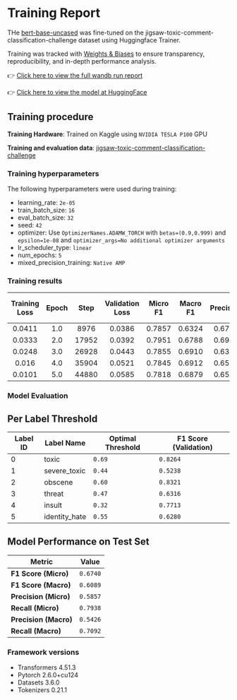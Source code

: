 # Training Report
THe [bert-base-uncased](https://huggingface.co/bert-base-uncased) was fine-tuned on the jigsaw-toxic-comment-classification-challenge dataset using 
Huggingface Trainer.

Training was tracked with [Weights & Biases](https://wandb.ai/) to ensure transparency, reproducibility, and in-depth performance analysis.

👉 [Click here to view the full wandb run report](https://api.wandb.ai/links/dipesh1dp-purwanchal-campu/c682p62i)

👉 [Click here to view the model at HuggingFace](https://huggingface.co/dipeshpandit/bert-toxic)


## Training procedure
**Training Hardware**: Trained on Kaggle using `NVIDIA TESLA P100` GPU

**Training and evaluation data**:
[jigsaw-toxic-comment-classification-challenge](https://www.kaggle.com/competitions/jigsaw-toxic-comment-classification-challenge/data)
### Training hyperparameters
The following hyperparameters were used during training:
- learning_rate: `2e-05`
- train_batch_size: `16`
- eval_batch_size: `32`
- seed: `42`
- optimizer: Use `OptimizerNames.ADAMW_TORCH` with `betas=(0.9,0.999)` and `epsilon=1e-08` and `optimizer_args=No additional optimizer arguments`
- lr_scheduler_type: `linear`
- num_epochs: `5`
- mixed_precision_training: `Native AMP`

### Training results
| Training Loss | Epoch | Step  | Validation Loss | Micro F1 | Macro F1 | Precision | Recall | Hamming Loss | Roc Auc Macro | Roc Auc Micro |
|:-------------:|:-----:|:-----:|:---------------:|:--------:|:--------:|:---------:|:------:|:------------:|:-------------:|:-------------:|
| 0.0411        | 1.0   | 8976  | 0.0386          | 0.7857   | 0.6324   | 0.6794    | 0.6379 | 0.0159       | 0.9885        | 0.9919        |
| 0.0333        | 2.0   | 17952 | 0.0392          | 0.7951   | 0.6788   | 0.6934    | 0.6749 | 0.0155       | 0.9883        | 0.9917        |
| 0.0248        | 3.0   | 26928 | 0.0443          | 0.7855   | 0.6910   | 0.6312    | 0.7756 | 0.0170       | 0.9891        | 0.9912        |
| 0.016         | 4.0   | 35904 | 0.0521          | 0.7845   | 0.6912   | 0.6584    | 0.7295 | 0.0163       | 0.9875        | 0.9892        |
| 0.0101        | 5.0   | 44880 | 0.0585          | 0.7818   | 0.6879   | 0.6583    | 0.7228 | 0.0164       | 0.9860        | 0.9879        |

### Model Evaluation
## Per Label Threshold
| Label ID | Label Name     | Optimal Threshold   | F1 Score (Validation)   |
| -------- | -------------- | --------------------| ----------------------- |
| 0        | toxic          | `0.69`              | `0.8264`                |
| 1        | severe\_toxic  | `0.44`              | `0.5238`                |
| 2        | obscene        | `0.60`              | `0.8321`                |
| 3        | threat         | `0.47`              | `0.6316`                |
| 4        | insult         | `0.32`              | `0.7713`                |
| 5        | identity\_hate | `0.55`              | `0.6280`                |

## Model Performance on Test Set
| Metric                | Value    |
| --------------------- | -------- |
| **F1 Score (Micro)**  | `0.6740` | 
| **F1 Score (Macro)**  | `0.6089` | 
| **Precision (Micro)** | `0.5857` | 
| **Recall (Micro)**    | `0.7938` | 
| **Precision (Macro)** | `0.5426` | 
| **Recall (Macro)**    | `0.7092` |



### Framework versions

- Transformers 4.51.3
- Pytorch 2.6.0+cu124
- Datasets 3.6.0
- Tokenizers 0.21.1